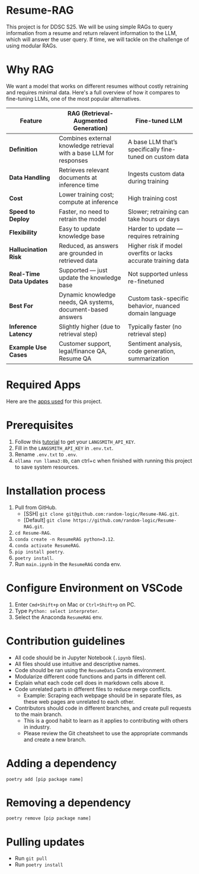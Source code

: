 # Resume-RAG
This project is for DDSC S25. We will be using simple RAGs to query information from a resume and return relavent information to the LLM, which will answer the user query. If time, we will tackle on the challenge of using modular RAGs.

# Why RAG
We want a model that works on different resumes without costly retraining and requires minimal data. Here's a full overview of how it compares to fine-tuning LLMs, one of the most popular alternatives.

| **Feature**               | **RAG (Retrieval-Augmented Generation)**                          | **Fine-tuned LLM**                                         |
|---------------------------|--------------------------------------------------------------------|-------------------------------------------------------------|
| **Definition**            | Combines external knowledge retrieval with a base LLM for responses | A base LLM that’s specifically fine-tuned on custom data     |
| **Data Handling**         | Retrieves relevant documents at inference time                    | Ingests custom data during training                          |
| **Cost**                  | Lower training cost; compute at inference                         | High training cost                         |
| **Speed to Deploy**       | Faster, no need to retrain the model                              | Slower; retraining can take hours or days                   |
| **Flexibility**           | Easy to update knowledge base                                     | Harder to update — requires retraining                      |
| **Hallucination Risk**    | Reduced, as answers are grounded in retrieved data                | Higher risk if model overfits or lacks accurate training data |
| **Real-Time Data Updates**| Supported — just update the knowledge base                        | Not supported unless re-finetuned                           |
| **Best For**              | Dynamic knowledge needs, QA systems, document-based answers       | Custom task-specific behavior, nuanced domain language      |
| **Inference Latency**     | Slightly higher (due to retrieval step)                           | Typically faster (no retrieval step)                        |
| **Example Use Cases**     | Customer support, legal/finance QA, Resume QA                     | Sentiment analysis, code generation, summarization          |

# Required Apps
Here are the [apps used](/docs/prerequisite-apps.md) for this project.

# Prerequisites
1. Follow this [tutorial](https://docs.smith.langchain.com/administration/how_to_guides/organization_management/create_account_api_key) to get your `LANGSMITH_API_KEY`.
2. Fill in the `LANGSMITH_API_KEY` in `.env.txt`.
3. Rename `.env.txt` to `.env`.
4. `ollama run llama3:8b`, can ctrl+c when finished with running this project to save system resources.

# Installation process
1. Pull from GitHub.
    * [SSH] `git clone git@github.com:random-logic/Resume-RAG.git`.
    * [Default] `git clone https://github.com/random-logic/Resume-RAG.git`.
2. `cd Resume-RAG`.
3. `conda create -n ResumeRAG python=3.12`.
4. `conda activate ResumeRAG`.
5. `pip install poetry`.
6. `poetry install`.
7. Run `main.ipynb` in the `ResumeRAG` conda env.

# Configure Environment on VSCode
1. Enter `Cmd+Shift+p` on Mac or `Ctrl+Shift+p` on PC.
2. Type `Python: select interpreter`.
3. Select the Anaconda `ResumeRAG` env.

# Contribution guidelines
* All code should be in Jupyter Notebook (`.ipynb` files).
* All files should use intuitive and descriptive names.
* Code should be ran using the `ResumeData` Conda environment.
* Modularize different code functions and parts in different cell.
* Explain what each code cell does in markdown cells above it.
* Code unrelated parts in different files to reduce merge conflicts.
  * Example: Scraping each webpage should be in separate files, as these web pages are unrelated to each other.
* Contributors should code in different branches, and create pull requests to the main branch.
  * This is a good habit to learn as it applies to contributing with others in industry.
  * Please review the Git cheatsheet to use the appropriate commands and create a new branch.

# Adding a dependency
`poetry add [pip package name]`

# Removing a dependency
`poetry remove [pip package name]`

# Pulling updates
* Run `git pull`
* Run `poetry install`
